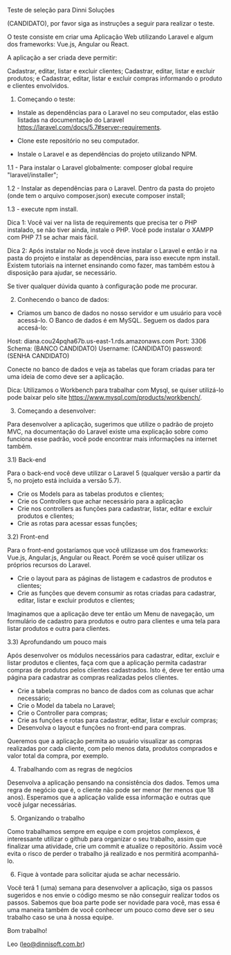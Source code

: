 Teste de seleção para Dinni Soluções


(CANDIDATO), por favor siga as instruções a seguir para realizar o teste.

O teste consiste em criar uma Aplicação Web utilizando Laravel e algum dos frameworks: Vue.js, Angular ou React.

A aplicação a ser criada deve permitir:

Cadastrar, editar, listar e excluir clientes;
Cadastrar, editar, listar e excluir produtos; e
Cadastrar, editar, listar e excluir compras informando o produto e clientes envolvidos.

1) Começando o teste:
 - Instale as dependências para o Laravel no seu computador, elas estão listadas na documentação do Laravel https://laravel.com/docs/5.7#server-requirements.
 
 - Clone este repositório no seu computador.
 
 - Instale o Laravel e as dependências do projeto utilizando NPM.
 
 1.1 - Para instalar o Laravel globalmente: composer global require "laravel/installer";
 
 1.2 - Instalar as dependências para o Laravel. Dentro da pasta do projeto (onde tem o arquivo composer.json) execute composer install;
 
 1.3 - execute npm install.
 
 
 Dica 1: Você vai ver na lista de requirements que precisa ter o PHP instalado, se não tiver ainda, instale o PHP. Você pode instalar o XAMPP com PHP 7.1 se achar mais fácil.
 
 Dica 2: Após instalar no Node.js você deve instalar o Laravel e então ir na pasta do projeto e instalar as dependências, para isso execute npm install. Existem tutoriais na internet ensinando como fazer, mas também estou à disposição para ajudar, se necessário.

Se tiver qualquer dúvida quanto à configuração pode me procurar.

2) Conhecendo o banco de dados:

 - Criamos um banco de dados no nosso servidor e um usuário para você acessá-lo. O Banco de dados é em MySQL.
 Seguem os dados para accesá-lo:
 
 Host: diana.cou24pqha67b.us-east-1.rds.amazonaws.com
 Port: 3306
 Schema: (BANCO CANDIDATO)
 Username: (CANDIDATO)
 password: (SENHA CANDIDATO)
 
 Conecte no banco de dados e veja as tabelas que foram criadas para ter uma ideia de como deve ser a aplicação.
 
 Dica: Utilizamos o Workbench para trabalhar com Mysql, se quiser utilizá-lo pode baixar pelo site https://www.mysql.com/products/workbench/.
 
 3) Começando a desenvolver:
 
 Para desenvolver a aplicação, sugerimos que utilize o padrão de projeto MVC, na documentação do Laravel existe uma explicação sobre como funciona esse padrão, você pode encontrar mais informações na internet também.
 
 3.1) Back-end
 
 Para o back-end você deve utilizar o Laravel 5 (qualquer versão a partir da 5, no projeto está incluída a versão 5.7).
 
 - Crie os Models para as tabelas produtos e clientes;
 - Crie os Controllers que achar necessário para a aplicação
 - Crie nos controllers as funções para cadastrar, listar, editar e excluir produtos e clientes;
 - Crie as rotas para acessar essas funções;

3.2) Front-end

Para o front-end gostaríamos que você utilizasse um dos frameworks: Vue.js, Angular.js, Angular ou React. Porém se você quiser utilizar os próprios recursos do Laravel.

 - Crie o layout para as páginas de listagem e cadastros de produtos e clientes;
 - Crie as funções que devem consumir as rotas criadas para cadastrar, editar, listar e excluir produtos e clientes;
 
 Imaginamos que a aplicação deve ter então um Menu de navegação, um formulário de cadastro para produtos e outro para clientes e uma tela para listar produtos e outra para clientes.
 
 3.3) Aprofundando um pouco mais
 
  Após desenvolver os módulos necessários para cadastrar, editar, excluir e listar produtos e clientes, faça com que a aplicação permita cadastrar compras de produtos pelos clientes cadastrados. Isto é, deve ter então uma página para cadastrar as compras realizadas pelos clientes.
  
  - Crie a tabela compras no banco de dados com as colunas que achar necessário;
  - Crie o Model da tabela no Laravel;
  - Crie o Controller para compras;
  - Crie as funções e rotas para cadastrar, editar, listar e excluir compras;
  - Desenvolva o layout e funções no front-end para compras.
  
  Queremos que a aplicação permita ao usuário visualizar as compras realizadas por cada cliente, com pelo menos data, produtos comprados e valor total da compra, por exemplo.

4) Trabalhando com as regras de negócios

 Desenvolva a aplicação pensando na consistência dos dados. Temos uma regra de negócio que é, o cliente não pode ser menor (ter menos que 18 anos). Esperamos que a aplicação valide essa informação e outras que você julgar necessárias.
 
 5) Organizando o trabalho
 
 Como trabalhamos sempre em equipe e com projetos complexos, é interessante utilizar o github para organizar o seu trabalho, assim que finalizar uma atividade, crie um commit e atualize o repositório. Assim você evita o risco de perder o trabalho já realizado e nos permitirá acompanhá-lo.
 
 6) Fique à vontade para solicitar ajuda se achar necessário.
 
 Você terá 1 (uma) semana para desenvolver a aplicação, siga os passos sugeridos e nos envie o código mesmo se não conseguir realizar todos os passos. Sabemos que boa parte pode ser novidade para você, mas essa é uma maneira também de você conhecer um pouco como deve ser o seu trabalho caso se una à nossa equipe.
 
 Bom trabalho!
 
 Leo (leo@dinnisoft.com.br)
